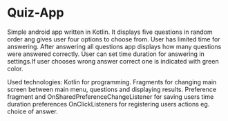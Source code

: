 # Quiz-App

Simple android app written in Kotlin. It displays five questions in random order ang gives user four options to choose from. 
User has limited time for answering. After answering all questions app displays how many questions were answered correctly. 
User can set time duration for answering in settings.If user chooses wrong answer correct one is indicated with green color. 

Used technologies:
Kotlin for programming.
Fragments for changing main screen between main menu, questions and displaying results.
Preference fragment and OnSharedPreferenceChangeListener for saving users time duration preferences
OnClickListeners for registering users actions eg. choice of answer.
